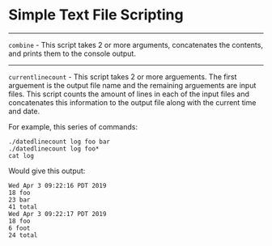 # Simple Text File Scripting

---

```combine``` - This script takes 2 or more arguments, concatenates the contents, and prints them to the console output.

---

```currentlinecount``` - This script takes 2 or more arguements. The first arguement is the output file name and the remaining arguements are input files. This script counts the amount of lines in each of the input files and concatenates this information to the output file along with the current time and date.

For example, this series of commands:

```
./datedlinecount log foo bar
./datedlinecount log foo*
cat log
```

Would give this output:

```
Wed Apr 3 09:22:16 PDT 2019
18 foo
23 bar
41 total
Wed Apr 3 09:22:17 PDT 2019
18 foo
6 foot
24 total
```
